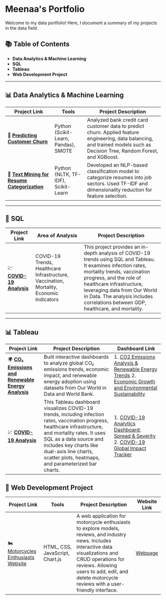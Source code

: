 # Meenaa's Portfolio

Welcome to my data portfolio! Here, I document a summary of my projects in the data field.

## 📚 Table of Contents
- **Data Analytics & Machine Learning**
- **SQL**
- **Tableau**
- **Web Development Project**
---

## 📊 Data Analytics & Machine Learning
| Project Link | Tools | Project Description |
|-------------|----------------|-------------------|
| 🏦 **[Predicting Customer Churn](https://github.com/meenaavalu/Python_Projects/blob/main/Churning%20customers.ipynb)** |  Python (Scikit-Learn, Pandas), SMOTE | Analyzed bank credit card customer data to predict churn. Applied feature engineering, data balancing, and trained models such as Decision Tree, Random Forest, and XGBoost. |
| 📄 **[Text Mining for Resume Categorization](https://github.com/meenaavalu/Python_Projects/blob/main/Resume%20Classification%20Using%20Text%20Mining.ipynb)** | Python (NLTK, TF-IDF), Scikit-Learn | Developed an NLP-based classification model to categorize resumes into job sectors. Used TF-IDF and dimensionality reduction for feature selection. |

---

## 💾 SQL
| Project Link | Area of Analysis | Project Description |
|-------------|----------------|----------------------|
| 💹 **[COVID-19 Analysis](https://github.com/meenaavalu/COVID-19-Data-Analysis-Visualization)** | COVID-19 Trends, Healthcare Infrastructure, Vaccination, Mortality, Economic Indicators | This project provides an in-depth analysis of COVID-19 trends using SQL and Tableau. It examines infection rates, mortality trends, vaccination progress, and the role of healthcare infrastructure, leveraging data from Our World in Data. The analysis includes correlations between GDP, healthcare, and mortality.|

---

## 📊 Tableau
| Project Link | Project Description | Dashboard Link |
|-------------|----------------------|------------------------------|
| 🌍 **[CO₂ Emissions and Renewable Energy Analysis](https://github.com/meenaavalu/THE-DYNAMICS-OF-GLOBAL-CO-EMISSIONS)** |Built interactive dashboards to analyze global CO₂ emissions trends, economic impact, and renewable energy adoption using datasets from Our World in Data and World Bank. | 1. [CO2 Emissions Analysis & Renewable Energy Trends](https://public.tableau.com/app/profile/meenaa.raviselvam/viz/CO2EmissionsAnalysis_final/CO2EmissionsAnalysisRenewableEnergyTrends) 2. [Economic Growth and Environmental Sustainability](https://public.tableau.com/app/profile/meenaa.raviselvam/viz/CO2EmissionsAnalysis_final/EconomicGrowthandEnvironmentalSustainability) |
| 💹 **[COVID-19 Analysis](https://github.com/meenaavalu/COVID-19-Data-Analysis-Visualization)** | This Tableau dashboard visualizes COVID-19 trends, including infection rates, vaccination progress, healthcare infrastructure, and mortality rates. It uses SQL as a data source and includes key charts like dual-axis line charts, scatter plots, heatmaps, and parameterized bar charts. | 1. [COVID-19 Analytics Dashboard: Spread & Severity](https://public.tableau.com/app/profile/meenaa.raviselvam/viz/Covid_EDA_17415467240330/COVID-19AnalyticsDashboardSpreadSeverity) 2.  [COVID-19 Global Impact Tracker](https://public.tableau.com/app/profile/meenaa.raviselvam/viz/Covid_EDA_17415467240330/COVID-19GlobalImpactTracker?publish=yes) |

## 🚀 Web Development Project  

| Project Link | Tools | Project Description | Website Link |
|-------------|-------|---------------------|-------------|  
| 🏍 [Motorcycles Enthusiasts Website](https://github.com/meenaavalu/Webpage_Creation/blob/main/README.md) | HTML, CSS, JavaScript, Chart.js | A web application for motorcycle enthusiasts to explore models, reviews, and industry news. Includes interactive data visualizations and CRUD operations for reviews. Allowing users to add, edit, and delete motorcycle reviews with a user-friendly interface. |  [Webpage](http://myweb.usf.edu/~meenaaraviselvam/index.html)

